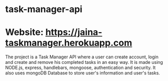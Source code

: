 # task-manager-api

# Website: https://jaina-taskmanager.herokuapp.com
The project is a Task Manager API where a user can create account, login and create and remove his completed tasks in an easy way.
It is made using NODE.js, express, handlebars, mongoose, authentication and security.
It also uses mongoDB Database to store user's information and user's tasks.
